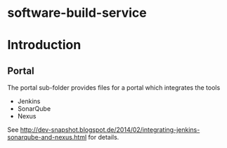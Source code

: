 software-build-service
======================

# Introduction

## Portal

The portal sub-folder provides files for a portal which integrates the tools
* Jenkins
* SonarQube
* Nexus

See http://dev-snapshot.blogspot.de/2014/02/integrating-jenkins-sonarqube-and-nexus.html for details.


